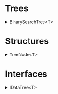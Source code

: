 # Trees
<details>
  <summary>BinarySearchTree&lt;T&gt;</summary>
    
  ### Definition
  `public class BinarySearchTree<T> : IDataTree<T>`
  
  ### Constructor
  `public BinarySearchTree(TreeNode<T>? root = null, Comparer<T>? comparer = null, TreeTraversalType indexingType = TreeTraversalType.InOrder)`
  
  #### Interface Parameter Implementations
  | **Interface**            |**Parameter**|**Description**|**MethodType**|
  |--------------------------|-------------|---------------|--------------|
  | **IDataTree<T>**          |`Root`       | Returns the root of the tree.|[`TreeNode<T>?`](#treenodet)|
  | **IDataTree<T>**          |`IndexingType`| Returns tree's TreeTraversalType.|`TreeTraversalType`|
  | **IDataTree<T>**          |`Comparator` | Returns tree's Comparator.|[`Comparer<T>`](https://learn.microsoft.com/en-us/dotnet/api/system.collections.icomparer?view=net-9.0)|
  | **IDataTree<T>**          |`Height`     | Returns Height of the tree.|`int32`|
  | **IDataTree<T>**          |`LeafCount`  | Returns tree's leaf nodes count.|`int32`|
  | **IDataTree<T>**          |`Levels`     | Returns tree's level count.|`int32`|
  | **IDataTree<T>**          |`Count`      | Returns tree's overall value count.|`int32`|
  | **IDataTree<T>**          |`IsBST`      | Returns if tree is valid.|`bool`|
  | **IDataTree<T>**          |`IsEmpty`    | Returns if tree is empty.|`bool`|
  | **IDataTree<T>**          |`[int index]`| Returns value T from the tree at the specified index.|`T`|
  
  #### Interface Methods Implementations 
  | **Interface**            |**Method**                 |**Description**                                   |**MethodType**|
  |--------------------------|---------------------------|--------------------------------------------------|--------------|
  | **IDataTree<T>**          |`Add(T value)`             | Inserts a value into the tree.                   |`void`        |
  | **IDataTree<T>**          |`AddRange(T[] values)`     | Inserts an array of values into the tree.        |`void`        |
  | **IDataTree<T>**          |`Remove(T value)`          | Removes a value from the tree.                   |`void`        |
  | **IDataTree<T>**          |`RemoveRange(T[] values)`  | Removes an array of values from the tree.        |`void`        |
  | **IDataTree<T>**          |`Clear()`                  | Clears all elements in the tree.                 |`void`        |
  | **IDataTree<T>**          |`Contains(T value)`        | Checks if a value is present in the tree.        |`bool`        |
  | **IDataTree<T>**          |`Find(Func<T, bool> predicate)`| Checks for a value with a specified condition.|`T`          |
  | **IDataTree<T>**          |`Clone()`                  | Creates a copy of the current instance of the tree.|[`IDataTree<T>`](#idataTree-t)|
  | **IDataTree<T>**          |`GetIndexValue(int index)` | Returns a value at a specified index using the current traversal type.|`T`|
  | **IDataTree<T>**          |`Max()`                    | Returns the maximum value in the tree.           |`T`          |
  | **IDataTree<T>**          |`Max(TreeNode<T> node)`    | Returns the maximum node starting from the specified node.|[`TreeNode<T>?`](#treenodet)|
  | **IDataTree<T>**          |`Min()`                    | Returns the minimum value in the tree.           |`T`          |
  | **IDataTree<T>**          |`Min(TreeNode<T> node)`    | Returns the minimum node starting from the specified node.|[`TreeNode<T>?`](#treenodet)|
  | **IDataTree<T>**          |`Successor()`              | Returns the successor value of the root node.    |`T`          |
  | **IDataTree<T>**          |`Successor(TreeNode<T> node)`| Returns the successor node of the specified node.|[`TreeNode<T>?`](#treenodet)|
  | **IDataTree<T>**          |`Predecessor()`            | Returns the predecessor value of the root node.  |`T`          |
  | **IDataTree<T>**          |`Predecessor(TreeNode<T> node)`| Returns the predecessor node of the specified node.|[`TreeNode<T>?`](#treenodet)|
  | **IDataTree<T>**          |`GetRange(int index, int count)`| Returns a range of values as `IEnumerable<T>` from the specified index.|[`IEnumerable<T>`](https://learn.microsoft.com/en-us/dotnet/api/system.collections.generic.ienumerable-1?view=net-9.0)|
  | **IDataTree<T>**          |`Traverse()`               | Returns all values using the specified traversal method.|[`IEnumerable<T>`](https://learn.microsoft.com/en-us/dotnet/api/system.collections.generic.ienumerable-1?view=net-9.0)|
  | **IDataTree<T>**          |`InOrderTraversal()`       | Returns all values using InOrder traversal.      |[`IEnumerable<T>`](https://learn.microsoft.com/en-us/dotnet/api/system.collections.generic.ienumerable-1?view=net-9.0)|
  | **IDataTree<T>**          |`PreOrderTraversal()`      | Returns all values using PreOrder traversal.     |[`IEnumerable<T>`](https://learn.microsoft.com/en-us/dotnet/api/system.collections.generic.ienumerable-1?view=net-9.0)|
  | **IDataTree<T>**          |`PostOrderTraversal()`     | Returns all values using PostOrder traversal.    |[`IEnumerable<T>`](https://learn.microsoft.com/en-us/dotnet/api/system.collections.generic.ienumerable-1?view=net-9.0)|
  | **IDataTree<T>**          |`DFS(T target)`            | Returns a path from the Root to the target value.|[`IEnumerable<T>`](https://learn.microsoft.com/en-us/dotnet/api/system.collections.generic.ienumerable-1?view=net-9.0)|
  | **IDataTree<T>**          |`ToArray()`                | Returns all values using the current traversal type.|[`T[]`](https://learn.microsoft.com/en-us/dotnet/csharp/language-reference/builtin-types/arrays)|
  | **IDataTree<T>**          |`AsEnumerable()`           | Returns all values using the current traversal type.|[`IEnumerable<T>`](https://learn.microsoft.com/en-us/dotnet/api/system.collections.generic.ienumerable-1?view=net-9.0)|
  | **IDataTree<T>**          |`GetEnumerator()`          | Returns all values using the current traversal type.|[`IEnumerable<T>`](https://learn.microsoft.com/en-us/dotnet/api/system.collections.generic.ienumerable-1?view=net-9.0)|
  | **IDataTree<T>**          |`ToLookup()`               | Returns `ILookup<T, T>` of all values using the current traversal type.|[`ILookup<T, T>`](https://learn.microsoft.com/en-us/dotnet/api/system.linq.ilookup-2?view=net-9.0)|
  | **IDataTree<T>**          |`ToLinkedList()`           | Returns `LinkedList<T>` of all values using the current traversal type.|[`LinkedList<T>`](https://learn.microsoft.com/en-us/dotnet/api/system.collections.generic.linkedlist-1?view=net-9.0)|
  | **IDataTree<T>**          |`ToImmutableList()`        | Returns `ImmutableList<T>` of all values using the current traversal type.|[`ImmutableList<T>`](https://learn.microsoft.com/en-us/dotnet/api/system.collections.immutable.immutablelist-1?view=net-9.0)|
  | **IDataTree<T>**          |`ToHashSet()`              | Returns `HashSet<T>` of all values using the current traversal type.|[`HashSet<T>`](https://learn.microsoft.com/en-us/dotnet/api/system.collections.generic.hashset-1?view=net-9.0)|
  | **IDataTree<T>**          |`ToStack()`                | Returns `Stack<T>` of all values using the current traversal type.|[`Stack<T>`](https://learn.microsoft.com/en-us/dotnet/api/system.collections.generic.stack-1?view=net-9.0)|
  | **IDataTree<T>**          |`ToQueue()`                | Returns `Queue<T>` of all values using the current traversal type.|[`Queue<T>`](https://learn.microsoft.com/en-us/dotnet/api/system.collections.generic.queue-1?view=net-9.0)|
</details>

# Structures
<details>
  <summary>TreeNode&lt;T&gt;</summary>
  
  #### Definition
  `public class TreeNode<T> : IDisposable`
  
  #### Constructor
  `public TreeNode(T value, TreeNode<T>? left = null, TreeNode<T>? right = null, TreeNode<T>? parent = null)`
  
  #### Parameters
  | **Parameter**   |**Description**|**ValueType**|
  |-----------------|---------------|-------------|
  | **Value**       | Returns the value of the node.|`T`|
  | **Size**        | Returns node`s subtree size.|`int32`|
  | **IsLeaf**      | Returns if node is marked as leaf.|`bool`|
  | **Left**        | Returns left child of the node.|[`TreeNode<T>?`](#treenodet)|
  | **Right**       | Returns right child of the node.|[`TreeNode<T>?`](#treenodet)|
  | **Parent**      | Returns parent of the node.|[`TreeNode<T>?`](#treenodet)|
  #### Interface Methods Implementations 
  | **Interface**            |**Method**|**Description**|**MethodType**|
  |--------------------------|----------|---------------|--------------|
  | **IDisposable**          |`Dispose()`| Disposes the node and all the child nodes.|`void`|
</details>

# Interfaces
<details>
  <summary>IDataTree&lt;T&gt;</summary>

  #### Parameters
  | **Parameter**   |**Description**|**ValueType**|
  |-----------------|---------------|-------------|
  | **Root**        | Returns the root of the tree.|[`TreeNode<T>?`](#treenodet)|
  | **IndexingType**| Returns tree`s TreeTraversalType.|`TreeTraversalType`|
  | **Comparator**  | Returns tree`s Comparator.|[`Comparer<T>`](https://learn.microsoft.com/en-us/dotnet/api/system.collections.icomparer?view=net-9.0)|
  | **Height**      | Returns Height of the tree.|`int32`|
  | **LeafCount**   | Returns tree`s leaf nodes count.|`int32`|
  | **Levels**      | Returns tree`s level count.|`int32`|
  | **Count**       | Returns tree`s overall value count.|`int32`|
  | **IsBST**       | Returns if tree is valid.|`bool`|
  | **IsEmpty**     | Returns if tree is empty.|`bool`|
  | **[int index]** | Returns value T from the tree at the specified index.|`T`|
  #### Methods
  | **Category**            |**Method**|**Description**|**MethodType**|
  |-------------------------|----------|---------------|--------------|
  | **Insertion**           |`Add(T value)`| Inserts a value into the tree.|`void`|
  |                         |`AddRange(T[] values)`| Inserts an array of values into the tree.|`void`|
  | **Deletion**            |`Remove(T value)`| Removes a value from the tree.|`void`|
  |                         |`RemoveRange(T[] values)`| Removes an array of values from the tree.|`void`|
  | **Clearing**            |`Clear()`| Clears all elements in the tree.|`void`|
  | **Search**              |`Contains(T value)`| Checks if a value is present in the tree.|`bool`|
  |                         |`Find(Func<T, bool> predicate)`| Checks for a value with specified condition.|`T`|
  | **Cloning**             |`Clone()`| Creates a copy of the current instance of the tree.|[`IDataTree<T>`](#idataTree-t)|
  | **Index Access**        |`GetIndexValue(int index)`| Returns a value at a specified index using the current traversal type.|`T`|
  | **Min/Max**             |`Max()`| Returns the maximum value in the tree.|`T`|
  |                         |`Max(TreeNode<T> node)`| Returns the maximum node starting from the specified node.|[`TreeNode<T>?`](#treenodet)|
  |                         |`Min()`| Returns the minimum value in the tree.|`T`|
  |                         |`Min(TreeNode<T> node)`| Returns the minimum node starting from the specified node.|[`TreeNode<T>?`](#treenodet)|
  | **Successor/Predecessor**|`Successor()`| Returns the successor value of the root node.|`T`|
  |                         | `Successor(TreeNode<T> node)`| Returns the successor node of the specified node.|[`TreeNode<T>?`](#treenodet)|
  |                         |`Predecessor()`| Returns the predecessor value of the root node.|`T`|
  |                         |`Predecessor(TreeNode<T> node)`| Returns the predecessor node of the specified node.|[`TreeNode<T>?`](#treenodet)|
  | **Range Access**        |`GetRange(int index, int count)`| Returns a range of values as `IEnumerable<T>` from the specified index.|[`IEnumerable<T>`](https://learn.microsoft.com/en-us/dotnet/api/system.collections.generic.ienumerable-1?view=net-9.0)|
  | **Traversal**           |`Traverse()`| Returns all values using the specified traversal method.|[`IEnumerable<T>`](https://learn.microsoft.com/en-us/dotnet/api/system.collections.generic.ienumerable-1?view=net-9.0)|
  |                         |`InOrderTraversal()`| Returns all values using InOrder traversal.|[`IEnumerable<T>`](https://learn.microsoft.com/en-us/dotnet/api/system.collections.generic.ienumerable-1?view=net-9.0)|
  |                         |`PreOrderTraversal()`| Returns all values using PreOrder traversal.|[`IEnumerable<T>`](https://learn.microsoft.com/en-us/dotnet/api/system.collections.generic.ienumerable-1?view=net-9.0)|
  |                         |`PostOrderTraversal()`| Returns all values using PostOrder traversal.|[`IEnumerable<T>`](https://learn.microsoft.com/en-us/dotnet/api/system.collections.generic.ienumerable-1?view=net-9.0)|
  | **Path Search**         |`DFS(T target)`| Returns a path from the Root to the target value.|[`IEnumerable<T>`](https://learn.microsoft.com/en-us/dotnet/api/system.collections.generic.ienumerable-1?view=net-9.0)|
  | **Conversion Methods**  |`ToArray()`| Returns all values using the current traversal type.|[`T[]`](https://learn.microsoft.com/en-us/dotnet/csharp/language-reference/builtin-types/arrays)|
  |                         |`AsEnumerable()`| Returns all values using the current traversal type.|[`IEnumerable<T>`](https://learn.microsoft.com/en-us/dotnet/api/system.collections.generic.ienumerable-1?view=net-9.0)|
  |                         |`GetEnumerator()`| Returns all values using the current traversal type.|[`IEnumerable<T>`](https://learn.microsoft.com/en-us/dotnet/api/system.collections.generic.ienumerable-1?view=net-9.0)|
  |                         |`ToLookup()`| Returns `ILookup<T, T>` of all values using the current traversal type.|[`ILookup<T, T>`](https://learn.microsoft.com/en-us/dotnet/api/system.linq.ilookup-2?view=net-9.0)|
  |                         |`ToLinkedList()`| Returns `LinkedList<T>` of all values using the current traversal type.|[`LinkedList<T>`](https://learn.microsoft.com/en-us/dotnet/api/system.collections.generic.linkedlist-1?view=net-9.0)|
  |                         |`ToImmutableList()`| Returns `ImmutableList<T>` of all values using the current traversal type.|[`ImmutableList<T>`](https://learn.microsoft.com/en-us/dotnet/api/system.collections.immutable.immutablelist-1?view=net-9.0)|
  |                         |`ToHashSet()`| Returns `HashSet<T>` of all values using the current traversal type.|[`HashSet<T>`](https://learn.microsoft.com/en-us/dotnet/api/system.collections.generic.hashset-1?view=net-9.0)|
  |                         |`ToStack()`| Returns `Stack<T>` of all values using the current traversal type.|[`Stack<T>`](https://learn.microsoft.com/en-us/dotnet/api/system.collections.generic.stack-1?view=net-9.0)|
  |                         |`ToQueue()`| Returns `Queue<T>` of all values using the current traversal type.|[`Queue<T>`](https://learn.microsoft.com/en-us/dotnet/api/system.collections.generic.queue-1?view=net-9.0)|
</details>
  
